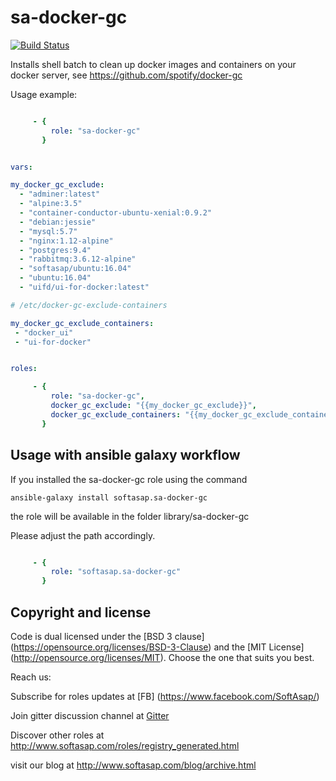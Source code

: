 sa-docker-gc
============

[![Build Status](https://travis-ci.org/softasap/sa-docker-gc.svg?branch=master)](https://travis-ci.org/softasap/sa-docker-gc)

Installs shell batch to clean up docker images and containers on your docker server, see https://github.com/spotify/docker-gc


Usage example:

```YAML

     - {
         role: "sa-docker-gc"
       }

```


```YAML

vars:

my_docker_gc_exclude:
  - "adminer:latest"
  - "alpine:3.5"
  - "container-conductor-ubuntu-xenial:0.9.2"
  - "debian:jessie"
  - "mysql:5.7"
  - "nginx:1.12-alpine"
  - "postgres:9.4"
  - "rabbitmq:3.6.12-alpine"
  - "softasap/ubuntu:16.04"
  - "ubuntu:16.04"
  - "uifd/ui-for-docker:latest"

# /etc/docker-gc-exclude-containers

my_docker_gc_exclude_containers:
 - "docker_ui"
 - "ui-for-docker"


roles:

     - {
         role: "sa-docker-gc",
         docker_gc_exclude: "{{my_docker_gc_exclude}}",
         docker_gc_exclude_containers: "{{my_docker_gc_exclude_containers}}"
       }

```



Usage with ansible galaxy workflow
----------------------------------

If you installed the sa-docker-gc  role using the command


`
   ansible-galaxy install softasap.sa-docker-gc
`

the role will be available in the folder library/sa-docker-gc

Please adjust the path accordingly.

```YAML

     - {
         role: "softasap.sa-docker-gc"
       }

```



Copyright and license
---------------------

Code is dual licensed under the [BSD 3 clause] (https://opensource.org/licenses/BSD-3-Clause) and the [MIT License] (http://opensource.org/licenses/MIT). Choose the one that suits you best.

Reach us:

Subscribe for roles updates at [FB] (https://www.facebook.com/SoftAsap/)

Join gitter discussion channel at [Gitter](https://gitter.im/softasap)

Discover other roles at  http://www.softasap.com/roles/registry_generated.html

visit our blog at http://www.softasap.com/blog/archive.html
